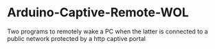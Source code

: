 # Arduino-Captive-Remote-WOL
Two programs to remotely wake a PC when the latter is connected to a public network protected by a http captive portal
